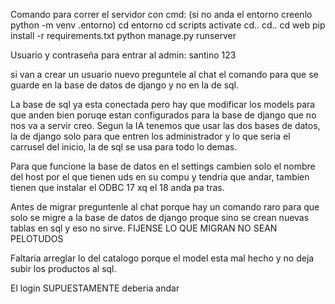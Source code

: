 Comando para correr el servidor con cmd:
(si no anda el entorno creenlo python -m venv .entorno)
cd entorno
cd scripts
activate
cd..
cd..
cd web
pip install -r requirements.txt
python manage.py runserver

Usuario y contraseña para entrar al admin: santino  123

si van a crear un usuario nuevo preguntele al chat el comando para que se guarde en la base de datos de django y no en la de sql.

La base de sql ya esta conectada pero hay que modificar los models para que anden bien poruqe estan configurados para la base de django que no nos va a servir creo. Segun la IA tenemos que usar las dos bases de datos, la de django solo para que entren los administrador y lo que seria el carrusel del inicio, la de sql se usa para todo lo demas.

Para que funcione la base de datos en el settings cambien solo el nombre del host por el que tienen uds en su compu y tendria que andar, tambien tienen que instalar el ODBC 17 xq el 18 anda pa tras.

Antes de migrar preguntenle al chat porque hay un comando raro para que solo se migre a la base de datos de django proque sino se crean nuevas tablas en sql y eso no sirve. FIJENSE LO QUE MIGRAN NO SEAN PELOTUDOS

Faltaria arreglar lo del catalogo porque el model esta mal hecho y no deja subir los productos al sql.

El login SUPUESTAMENTE deberia andar 


